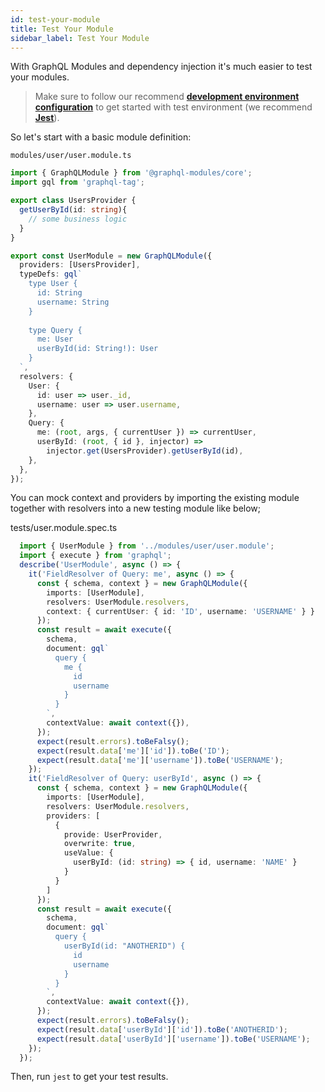 ```yaml
---
id: test-your-module
title: Test Your Module
sidebar_label: Test Your Module
---
```


With GraphQL Modules and dependency injection it's much easier to test your modules.

> Make sure to follow our recommend **[development environment configuration](/docs/guides/development-environment)** to get started with test environment (we recommend **[Jest](https://jestjs.io/)**).

So let's start with a basic module definition:

`modules/user/user.module.ts`
```typescript
import { GraphQLModule } from '@graphql-modules/core';
import gql from 'graphql-tag';

export class UsersProvider {
  getUserById(id: string){
    // some business logic
  }
}

export const UserModule = new GraphQLModule({
  providers: [UsersProvider],
  typeDefs: gql`
    type User {
      id: String
      username: String
    }
    
    type Query {
      me: User
      userById(id: String!): User
    }
  `,
  resolvers: {
    User: {
      id: user => user._id,
      username: user => user.username,
    },
    Query: {
      me: (root, args, { currentUser }) => currentUser,
      userById: (root, { id }, injector) =>
        injector.get(UsersProvider).getUserById(id),
    },
  },
});
```

You can mock context and providers by importing the existing module together with resolvers into a new testing module like below;

tests/user.module.spec.ts
```typescript
  import { UserModule } from '../modules/user/user.module';
  import { execute } from 'graphql';
  describe('UserModule', async () => {
    it('FieldResolver of Query: me', async () => {
      const { schema, context } = new GraphQLModule({
        imports: [UserModule],
        resolvers: UserModule.resolvers,
        context: { currentUser: { id: 'ID', username: 'USERNAME' } }
      });
      const result = await execute({
        schema,
        document: gql`
          query {
            me {
              id
              username
            }
          }
        `,
        contextValue: await context({}),
      });
      expect(result.errors).toBeFalsy();
      expect(result.data['me']['id']).toBe('ID');
      expect(result.data['me']['username']).toBe('USERNAME');
    });
    it('FieldResolver of Query: userById', async () => {
      const { schema, context } = new GraphQLModule({
        imports: [UserModule],
        resolvers: UserModule.resolvers,
        providers: [
          {
            provide: UserProvider,
            overwrite: true,
            useValue: {
              userById: (id: string) => { id, username: 'NAME' }
            }
          }
        ]
      });
      const result = await execute({
        schema,
        document: gql`
          query {
            userById(id: "ANOTHERID") {
              id
              username
            }
          }
        `,
        contextValue: await context({}),
      });
      expect(result.errors).toBeFalsy();
      expect(result.data['userById']['id']).toBe('ANOTHERID');
      expect(result.data['userById']['username']).toBe('USERNAME');
    });
  });
```

Then, run `jest` to get your test results.
